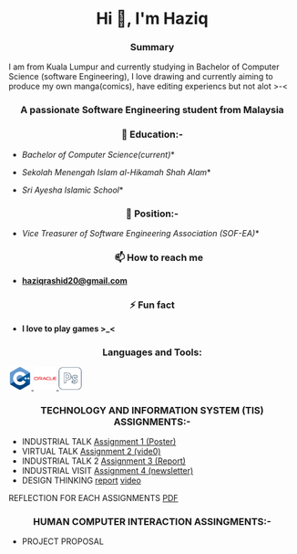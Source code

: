 <h1 align="center">Hi 👋, I'm Haziq</h1>

<h3 align="center">Summary</h3>
I am from Kuala Lumpur and currently studying in Bachelor of Computer Science (software Engineering), I love drawing and currently aiming to produce my own manga(comics), have editing experiencs  but not alot >-<

<h3 align="center">A passionate Software Engineering student from Malaysia</h3>


<h3 align="center">🌱 Education:-</h3>

  
-  *Bachelor of Computer Science(current)**
  
-  *Sekolah Menengah Islam al-Hikamah Shah Alam**
  
-  *Sri Ayesha Islamic School**
  


<h3 align="center">💬 Position:-</h3>


- *Vice Treasurer of Software Engineering Association (SOF-EA)**


  <h3 align="center">📫 How to reach me </h3>
  
-  **haziqrashid20@gmail.com**

  <h3 align="center">⚡ Fun fact </h3>
    
-  **I love to play games >_<**





<p align="left">
</p>





<h3 align="center">Languages and Tools:</h3>
<p align="left"> <a href="https://www.w3schools.com/cpp/" target="_blank" rel="noreferrer"> <img src="https://raw.githubusercontent.com/devicons/devicon/master/icons/cplusplus/cplusplus-original.svg" alt="cplusplus" width="40" height="40"/> </a> <a href="https://www.oracle.com/" target="_blank" rel="noreferrer"> <img src="https://raw.githubusercontent.com/devicons/devicon/master/icons/oracle/oracle-original.svg" alt="oracle" width="40" height="40"/> </a> <a href="https://www.photoshop.com/en" target="_blank" rel="noreferrer"> <img src="https://raw.githubusercontent.com/devicons/devicon/master/icons/photoshop/photoshop-line.svg" alt="photoshop" width="40" height="40"/> </a> </p>





<h3 align="center">TECHNOLOGY AND INFORMATION SYSTEM (TIS) ASSIGNMENTS:-</h3>



* INDUSTRIAL TALK [Assignment 1 (Poster)](https://drive.google.com/file/d/1iqjSzW-q8jedGMrWkwXFFmGu5O5Y75I5/view?usp=sharing)
* VIRTUAL TALK [Assignment 2 (vide0)](https://drive.google.com/file/d/1BPG_SIO5OsKg2D9B1l2Hy1v2F2rEQxS1/view)
* INDUSTRIAL TALK 2 [Assignment 3 (Report)](https://drive.google.com/file/d/1GAiTVNX7ule02u_iC3g1rpiq06ftZive/view)
* INDUSTRIAL VISIT [Assignment 4 (newsletter)](https://drive.google.com/file/d/1GAiTVNX7ule02u_iC3g1rpiq06ftZive/view)
* DESIGN THINKING [report](https://drive.google.com/file/d/1JGf0-5uXvDVFuoiU4y0PtukMPA0G6GHV/view)    [video](https://drive.google.com/file/d/1LTcT1JoFKyQowITZMSiFRrtG32prM2I2/view)
  


REFLECTION FOR EACH ASSIGNMENTS [PDF](https://drive.google.com/file/d/1syVyBp_vYamZmZ2oAV57rP8QZdEU2Uan/view?usp=sharing)


<h3 align="center">HUMAN COMPUTER INTERACTION ASSINGMENTS:-</h3>

* PROJECT PROPOSAL 

<!---
Akicwan/Akicwan is a ✨ special ✨ repository because its `README.md` (this file) appears on your GitHub profile.
You can click the Preview link to take a look at your changes.
--->
